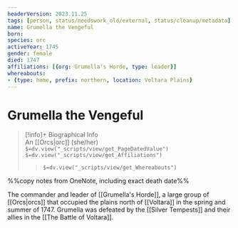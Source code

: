 ```yaml
---
headerVersion: 2023.11.25
tags: [person, status/needswork_old/external, status/cleanup/metadata]
name: Grumella the Vengeful
born:
species: orc
activeYear: 1745
gender: female
died: 1747
affiliations: [{org: Grumella's Horde, type: leader}]
whereabouts:
- {type: home, prefix: northern, location: Voltara Plains}
---
```

# Grumella the Vengeful
>[!info]+ Biographical Info  
> An [[Orcs|orc]] (she/her)  
> `$=dv.view("_scripts/view/get_PageDatedValue")`  
> `$=dv.view("_scripts/view/get_Affiliations")`  
>> `$=dv.view("_scripts/view/get_Whereabouts")`

%%copy notes from OneNote, including exact death date%%

The commander and leader of [[Grumella's Horde]], a large group of [[Orcs|orcs]] that occupied the plains north of [[Voltara]] in the spring and summer of 1747. Grumella was defeated by the [[Silver Tempests]] and their allies in the [[The Battle of Voltara]]. 